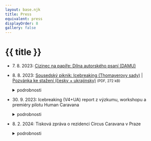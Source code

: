 ```yaml
---
layout: base.njk
title: Press
equivalent: press
displayOrder: 8
gallery: false
---
```


# {{ title }}

- <time datetime="2023-08-07">7. 8. 2023</time>: [Cizinec na papíře: Dílna autorského psaní (DAMU)](https://www.facebook.com/events/311848634603518/)
- <time datetime="2023-08-08">8. 8. 2023</time>: [Sousedský piknik: Icebreaking (Thomayerovy sady)](https://www.facebook.com/events/690959142876244/) | [Pozvánka ke stažení (česky + ukrajinsky)](/files/Icebreaking-piknik-Praha-2023-cz-ua.pdf) <small>(PDF, 272 kB)</small>
  <details>
    <summary>podrobnosti</summary>

    ## Sousedský piknik: Icebreaking

    <time datetime="2023-08-08 16:00:00">8. 8. 2023 od 16 hodin</time>

    v Thomayerových sadech v pražské Libni

    Srdečně Vás zveme na příjemné odpoledne v [Thomayerových sadech](https://www.google.com/maps/place/50%C2%B006%2730.5%22N+14%C2%B027%2759.9%22E/@50.1084344,14.4664056,19z/data=!4m4!3m3!8m2!3d50.1084722!4d14.4666389?entry=ttu) v Libni, kde na Vás budou **v úterý 8. srpna 2023** čekat **od 16 hodin** zábavné aktivity pro děti i jejich maminky a od 17 hodin hravá dílna o mezilidském sbližování, kterou pro Vás připravili tvůrci mezinárodního divadelního projektu ICEBREAKING (SK/CZ/UA).

    Většina z nás už déle než rok potkává ve své ulici nové sousedy z Ukrajiny a mnozí jim v jejich nelehké situaci podávají pomocnou ruku. Vy, naši noví ukrajinští sousedé,zase naši českou společnost obohacujete o své znalosti, zvyky, důležité služby i povolání. Je načase, abychom se blíže poznali a společně oslavili, že jsme pro sebe jeden druhému darem.

    Pro piknik upečeme to, co máme rádi my, vy nás potěšíte, když přinesete nějakou svoji oblíbenou pochoutku. Také nám moc pomůže, když do společné hry přinesete jakoukoli věc jako symbolický dárek. Může to být kytička ze zahrady, sušenka, obrázek nebo hezký kamínek, obarvená šiška anebo knížka, ze které jste už vyrostli. S dárky si budeme hrát, a i když jsme každý jiný, na konci se budou radovat všichni.

    U dobrého jídla a pití si budeme povídat, hrát a třeba i zpívat a tančit. Vezměte si s sebou i kelímek a piknikovou deku. A kdyby nám počasí nepřálo, přesuneme se do tělocvičny [SK Meteor](https://www.google.com/maps/place/SK+Meteor+Praha+Volejbal/@50.1091569,14.4668455,19z/data=!4m12!1m5!3m4!2zNTDCsDA2JzMwLjUiTiAxNMKwMjcnNTkuOSJF!8m2!3d50.1084722!4d14.4666389!3m5!1s0x470bebe40a8d07c5:0x48b46decc7505f5a!8m2!3d50.1090477!4d14.467169!16s%2Fg%2F11hzpnmdv5?entry=ttu) pár metrů od parku.

    Oslavme společně a tvořivě naše nové sousedství! Moc se na Vás těšíme!

    Více informací Vám rádi sdělíme na: icebreaking-praha@seznam.cz

    **Odpoledne pořádá [Prostores, z. s.](https://prostores.cz), za podpory Visegrad Fund a [Meteoru pro Ukrajinu](https://www.meteorproukrajinu.cz).**

    - <img src="/img/visegrad_fund.svg" alt="Visegrad fund" width="160">
    - <img src="/img/partners/prostores-round-cz.png" alt="Prostores" width="160">
    - <img src="/img/partners/meteor-pro-ukrajinu.jpg" alt="Visegrad fund" width="160">
    - <img src="/img/partners/unicef.png" alt="Visegrad fund" width="160">
    {.picnic-partners .list-unstyled}
  </details>
- <time datetime="2023-09-30">30. 9. 2023</time>: Icebreaking (V4+UA) report z výzkumu, workshopu a premiéry pilotu Human Caravana
  <details>
    <summary>podrobnosti</summary>

    > „Verím v silu umenia ako formy, ako byť spolu.“
    > Jerzy Zoń, režisér Teatr KTO, Krakow

    Myšlienka pripraviť divadlo sociálnej inklúzie, ktoré by pomohlo začleniť ukrajinských odídencov do spoločnosti a pochopiť domácemu obyvateľstvu situáciu, v ktorej sme sa navzájom ocitli, vznikla v čase, keď vlna solidarity a pomoci našim napadnutým susedom vrcholila, ale už sa objavovali prvé nedorozumenia a animozity. Netušili sme, že ich vývoj bude taký dynamický a rovnako sme nepredpokladali, ako nebude jednoduché zmapovať stav rôznorodých vzťahov medzi domácimi obyvateľmi a utečencami v okolitých krajinách, zachytiť a pochopiť kľúčové momenty ľudských osudov a v procese tvorby ich dramatickými prostriedkami transformovať do atraktívneho umeleckého a širokej verejnosti zrozumiteľného divadelného tvaru.

    Aj preto projekt „Prelamovanie ľadov“ mal a ešte bude mať viacero rozlične náročných fáz. Celý projekt tvoria 3 etapy: VÝSKUM, HUMAN CARAVANA, CIRCUS CARAVANA. Východiskom bolo oslovenie štyroch spriatelených divadiel z krajín V4 a dohoda na aktuálnosti témy a na potrebe pomôcť prekonávať bariéry medzi nami, najbližšími susedmi. Aby nezvíťazili oživené predsudky, mentálne bariéry a šíriaca sa nenávisť, ale vzájomné porozumenie, ľudskosť a dôstojnosť. My, Ansámbel nepravidelného divadla (AND) z Banskej Štiavnice sme oslovili a vytvorili kreatívne konzorcium s Teatr KTO z Krakova, Krvik Totr z Prahy a Firebirds company z Budapešti, aby sme spoločne vytvorili medzinárodnú pouličnú inscenáciu zameranú na zbližovanie miestnych občanov v krajinách V4 s odídencami z Ukrajiny. Do partnerskej spolupráce sme prizvali aj ukrajinské multimediálne divadlo WE: MEDIA THEATER z Ľviva. Každý z partnerov tejto európskej spolupráce má v projekte svoju špecifickú úlohu. Slovenský koordinátor je zodpovedný za celkový manažment projektu a jeho režijnú zložku, český partner má za úlohu napísať libreto a neskôr scenár inscenácie, poľské a maďarské divadlá zastupujú najmä ich herci ako performeri inscenácie a ukrajinský tím obohacuje projekt o filmovú a dokumentačnú tvorbu.

    ### Výskum

    Do prvej etapy bádania v jednotlivých krajinách V4 sa pustil najskôr užší tím:  hlavní protagonisti autorského divadla Krvik Totr a scenáristi projektu z Prahy – Petr Novotný a Tomáš Kout spolu s členmi nášho AND, režisérkou Janou Mikitkovou a PR manažérkou Emou Rajčanovou pripravili rôzne sociálno-inkluzívne aktivity s miestnymi občanmi krajín V4 a ukrajinskou komunitou v Prahe, v Budapešti, v Banskej Štiavnici a Krakove. Štvordňové pobyty medzinárodného tímu divadelníkov v týchto mestách boli v auguste 2023 zamerané na výskum a zber autentických príbehov odídencov v teréne ako inšpirácia pre scenár budúcej pouličnej inscenácie. Z absolvovaných stretnutí, prieskumných návštev dočasných ukrajinských príbytkov, z realizácie tvorivých workshopov s miestnymi občanmi i domestikovanými utečencami a tiež z mnohých individuálnych rozhovorov s vytipovanými respondentmi zaznamenali množstvo nevšedných príbehov a emocionálnych zážitkov, ktoré nám objasnili prežívanie diametrálne odlišných osudov podobných generácií v dvoch susediacich krajinách.

    Pochopili sme, že sila témy je obrovská. S pokorou sme rešpektovali, že osobná skúsenosť ukrajinských odídencov je do veľkej mieri neprenosná a pre nás nepochopiteľná a zároveň sme pomaly nachádzali cesty, ktoré nás zbližovali, napr. zdieľanie receptov na národné špeciality, živá hudba, spev obľúbených piesní, či žonglérske techniky alebo smiech z drobných jazykových nedorozumení.

    > „Cítim sa ako doma. Cítim sa ako medzi svojimi.“
    > <footer>(Sveťa, Kyjiv)</footer>

    > „My už domov nemáme, nemáme nič, chcem tu zostať.“
    > <footer>(Olena, Bachmut)</footer>

    > „Kto stratí domov a pôdu, akoby neexistoval, ako by stratil život.“
    > <footer>(Olha, Zaporožie)</footer>

    > „Išli sme sa prejsť do parku a nemuseli sme dávať pozor, kde sú míny…“
    > <footer>(Liuda, Lviv)</footer>

    > „Už sme zabudli, aké je to byť vonku v noci a len tak si užívať život ako ľudia tu.“
    > <footer>(Olha, Lviv)</footer>

    „Máme sa tu dobre, ale hneď ako skončí vojna, viem, na ktorý spoj nasadnem a vrátim sa späť.“ (Olha, Zaporožie)
    Výskumné cesty vyvrcholili v každom meste príjemným Susedským piknikom s neformálnym, no zároveň cieľavedomým programom, štruktúrou i ľahkým občerstvením.  Po úvodnom zoznámení a vlastnoručnom zápise krstných mien účastníkov na spoločný baliaci papier (pozoruhodné bolo sledovať, kto používa ukrajinský alebo ruský podpis či výslovnosť mien) nasledovalo zábavné spoznávanie rôzneho významu zvukomalebných slov v našich stredoeurópskych jazykoch (čučoriedka a pod.), hľadanie podobných slov s iným významom (napr. naše úžasné je po ukrajinsky hrozné) a uvedomovanie si straty pôvodnej jazykovej identity a nadobúdania novej u odídencov (odmietnutie ruštiny, preferencia ukrajinčiny, nevyhnutné učenie sa miestneho jazyka). Piknik pokračoval predstavou domova, kde odídenci žijú, avšak so zavretými očami (často emotívne porovnávali svoje súčasné malé, zdieľané izbičky so svojimi veľkými domami a sadmi na Ukrajine). Takmer všetci žili v spomienkach, v minulosti. Potom prišlo na rad rozdávanie vzájomne vopred pripravených darčekových balíčkov a hádanie, čo v nich asi je. Po ich rozbalení individuálne zvažovanie, či ten darček obdarovaný potrebuje, alebo ho niekomu daruje ďalej. Na hru na darčeky nadviazala prechádzková interakcia vo dvojiciach s motúzkom od balíkov, vzájomné vodenie sa so zavretými očami po exteriéri pikniku ako test obojstrannej dôvery. Potom všetci obdarovaní z kusov baliaceho papiera od darčekov spoločne zliepali dokopy kraje a mestá Ukrajiny a krajiny V4 (už v samotnom názve krajiny „Ukrajina“ sa skrýva slovo „ukrajovať“). Do tejto „mapotvorby“ nového európskeho kontinentu ochotne pridávali svoj domovský región aj starší účastníci. Každý piknik (okrem Budapešti) multijazyčne moderoval a svojím pútavým rozprávaním o európskych koreňoch svojich predkov obohacoval skúsený scénograf a performer Tomáš Žižka z Prahy, ktorý na záver predviedol neobvyklú hudobnú performanciu. Z veľkého suchého koreňa stromu za pomoci snímača a rozličných nástrojov (paličky, kefy, hračky…) zázračne vylúdil rôzne rytmické zvuky, čím zaujal nielen deti, ale doslova uhranul aj staršie ženy, ktoré sa s podobným súčasným umením ešte nestretli. Susedské pikniky sa uskutočnili v exteriéroch Thomayerových sadov (Praha), v parčíku komunitného inkubátora Konnektor (Budapešť), v záhrade Skautského domu (Banská Štiavnica) a na exteriérovej scéne Teatr KTO v Krakove. Počet účastníkov bol v čase premenlivý, od 20  do 40 v priebehu troch-štyroch hodín. Niektorí totiž podľa svojich možností priebežne prichádzali i odchádzali. Prevahu mali väčšinou Ukrajinci, s organizáciou akcie pomáhali manažéri domácich partnerských divadiel.

    V priebehu 13-dňového výskumného turné sa členovia osemčlenného medzinárodného tímu každý večer aj spoločne stretávali, aby si nielen odovzdali základné informácie a osobné zážitky nadobudnuté v individuálnych rozhovoroch a situáciách počas dňa, vyselektovali zaujímavé a pre tvorbu inšpirujúce momenty, ktoré by mohli obohatiť scenáristov, dramaturga a režisérku v procese kreovania budúcej inscenácie, ale aby aj navzájom „roztápali ľady“ medzi účastníkmi výskumu navzájom. Okrem množstva fotografií vznikla aj bohatá databáza všetkých aktivít, ktoré počas výskumných ciest nakrúcali na audio a videozáznam Liudmyla Batalová a Olha Klymuk z partnerského ukrajinského divadla. Do dokumentárneho filmu ICEBREAKING ich ako reportážny príbeh jednej z nich neskôr umelecky spracoval režisér Sashko Brama (UA). Premiéra a diskusia s tvorcami sa uskutočnila na záver 8. ročníka Festivalu AMPLIÓN – Nový kabaret & pouličné umenie 2023 v Banskej Štiavnici.

    > „Som Ruska, ale môj domov je Ukrajina.“
    > <footer>(Olha, Zaporožie)</footer>

    > „V Budapešti nemám domov. Som tu na dlhom výlete.“
    > <footer>(Martin, Kijiv)</footer>

    > „Slováci, Česi a Poliaci pomáhajú Ukrajincom, lebo musia, robia to zo strachu pred Ruskom, nechcú, aby prišli do ich krajín. Maďari pomáhajú nezištne, lebo chcú pomôcť.“
    > <footer>(Chilla, Zakarpatsko)</footer>

    > „Ako prvé nás spojilo klbko vlny. Naše prvé slovo, ktorému sme obe rozumeli bolo moher.“
    > <footer>(Zuzka, Banská Štiavnica)</footer>

    > „Ak bude ešte budúcu stredu vojna, tak prídem na štrikovanie…“
    > <footer>(Marina, Charkiv)</footer>

    > „Každý je na svojom mieste. Môj manžel bojuje vo vojne, ja bojujem našou kultúrou, výšivkou a ukrajinskou vlajkou. Sme v tom spolu.“
    > <footer>(Marina, Charkiv)</footer>

    ### Workshop

    Bezprostredne na výskumné cesty nadväzovala tvorba libreta budúcej inscenácie. Autorská dvojica Petr Novotný a Tomáš Kout (CZ) v priebehu desiatich dní napísali prvú verziu scenára, ktorý následne upravovali podľa pripomienok dramaturgov a najmä režisérky Jany Mikitkovej (SK) do prvej verzie libreta. Tá bola spolu s vopred pripravenou site specific scénografickou víziou Tomáša Žižku (SK/CZ) podkladom na intenzívnu tvorivú prácu lektorov medzinárodného WORKSHOPU v štyroch najdôležitejších inscenačných zložkách inscenácie HUMAN CARAVANA. Zatiaľ čo Martin Geišberg (SK) trénoval so siedmymi hercami hru na atypické hudobné nástroje i spev a v noci komponoval alebo nahrával originálnu hudbu do pilotnej inscenácie, kostýmová designérka Anna Weszelovszky (HU) na mieste intenzívne tvorila kostýmy z vopred nakúpených i zozbieraných materiálov (spacie vaky) a prispôsobovala ich na telá hercov. Scénograf Tomáš Žižka spolu so svojím technickým asistentom Henrichom Žuchom pripravovali do pouličnej scénografie vizuálne inštalácie a rekvizity: reflektory s dymovým efektom vo vstupnej bráne Starého zámku, veštecké miesto a karty, visiace biele košele v korunách stromov, obrovské hniezdo z konárov v lese, označenie hraníc na plote, lán slnečníc. Tiež upravili káru na ťahanie „nového prechodného domova utečencov“. Medzinárodný tím performerov z Poľska, Maďarska, Česka a Slovenska však najviac fyzicky vyťažil tvorbou významotvorných pohybových dramatických situácií choreograf Ladislav Cmorej (SK), ktorý bol výdatnou posilou non-verbálnej a vizuálno-pohybovej koncepcie inscenácie work in progress režisérky Jany Mikitkovej (SK). Napriek tomu, že trojdňový workshop nemôže nahradiť klasický šesťtýždňový skúšobný proces v divadle, všetci spomenutí tvorcovia a rovnako performeri z partnerských divadiel a umeleckých skupín Slawek Bendykowski, Paulina Lasyk, Mieszko Syc (PL), Gergely Kiss, Bálint Turai (HU), Tereza Kmotorková (SK) a Anton Eliáš (SK/CZ) intenzívne spolupracovali od rána až do neskorej noci s rešpektom k odborným lektorom/tvorcom a zámerom projektu. Svojou prirodzenou ochotou, bezprostrednou ľudskosťou a najmä profesionálnym prístupom prelamovali ľady a spoločne vytvorili priateľský 15-členný umelecký tím pripravený predviesť z tvorivého workshopu 45 minútový pracovný výstup ako možnú časť budúceho veľkého diela, ktorú divákom na premiére a dvoch reprízach v Banskej Štiavnici a okolí prinesie skutočný umelecký a emocionálny zážitok.

    > „Home is where the blue sky is.“
    > <footer>(Petr Novotný)</footer>

    ### Premiéra pilotu

    Premiéra pilotnej pouličnej inscenácie HUMAN CARAVANA sa uskutočnila len hodinu po otvorení 8. ročníka medzinárodnej prehliadky kabaretných divadiel a pouličného umenia Festival AMPLIÓN 2023 v piatok 22. septembra od 17:00 do cca 17:45 hod. Približne 80 až 90 divákov pritiahol z Námestia sv. Trojice pred bránu Starého zámku 22 členný holandský brass band Orkest de Tegenwind, ktorý vytvoril skvelú atmosféru a potrebné očakávanie publika.

    Inscenácia bola jednoduchým príbehom rodiny so psom, ktorá musela za dramatických okolností opustiť svoj domov. Najskôr sa do neho márne pokúšala vrátiť cez vysoký múr v štýle akrobatickej grotesky, čoskoro však pochopila, že sa musí vydať na dlhú cestu a hľadať nové miesto pre život. Už v tejto fáze performeri zapojili do akcie aj divákov, ktorí spoločne niesli rebrík aj s batožinou. Cestou rodina stretla cigánsku vešticu, ktorá jej z veľkých kariet predpovedala nejednoznačný osud. Na lesnom rázcestí našla spolu s divákmi  dobráckeho pútnika, ktorý členom rodiny ukázal cestu. Tá však bola plná nástrah a nebezpečenstva. Po dlhšom putovaní lesným chodníkom objavili prechodné bydlisko v prírode (hniezdo), kde sa však symbolicky rozlúčili s otcom rodiny, ktorý padol pri obrane ich vlasti. Po ďalšom putovaní so spevom a hudbou objavila rodina starú káru, ktorú len vďaka pomoci divákov dokázali potiahnuť až na hranice novej, neznámej krajiny. Po jej prekonaní sa v novom, slobodnom priestore odohrali dynamické tanečno-pohybové až akrobatické scény s oblečením a spacími vakmi, ktoré symbolizovali nielen pomoc od domorodcov, ale i rivalitu medzi členmi rodiny a cynickou trhovou spoločnosťou. Nakoniec sa spoločne ustálili vo svojom novom domove, útulne zariadenej kočovnej káre, akoby putovní cirkusanti, ktorých nový život sa ešte len začína. Už teraz však pocítili, aké to je, dostať pomocnú ruku. Tú si na záver osobne podali s divákmi, ktorí sa im počas putovania rozhodli pomôcť svojím svetrom, jedlom, či fyzickou silou.

    Inscenácia mala charakter pochôdzkového divadla, jednotlivé výstupy sa odohrávali v podobnej štruktúre ako je krížová cesta na siedmych zastaveniach. Divákov vítal, sprevádzal a po trase usmerňoval v ceste za hercami delegát-moderátor, ktorý na začiatku sľuboval exkurziu do susednej krajiny a zábavnú show. Nasledovala však nečakaná utečenecká tragédia s dlhým putovaním a otvoreným koncom v novej domovine. Takmer celou, inak v podstate non-verbálnou inscenáciou sa niesla zádumčivá ambientná hudba z prenosného reproduktoru a miestami živý chorálový spev účinkujúcich s nástrojmi, ktorá vystihovala a posilňovala atmosféru exodu, hľadania zasľúbenej zeme a zároveň šťastia v nešťastí. Diváci so záujmom i trpezlivosťou absolvovali celý pochod okolo Starého zámku lesným chodníkom až do záhrady Skautského domu, kde tvorcov a performerov odmenili dlhým potleskom. Je preto veľká škoda, že sa v nasledujúcich dvoch dňoch nepodarilo kvôli nepriaznivému daždivému počasiu a ochoreniu herečky uskutočniť ešte dve naplánované reprízy pri Hájovni, Červenej studni na periférii Banskej Štiavnice a pri Oddychovom areáli Kolpingovho domu v Štiavnických Baniach.

    Pilotná premiéra HUMAN CARAVANY bola laboratórium potenciálneho príbehu, formy i medziľudského zbližovania vďaka pouličnému pochôdzkovému divadlu, ktoré na základe dopracovaného scenára do finálnej podoby naštudujú na jar 2024 tvorcovia a performeri štyroch spolupracujúcich divadiel pod názvom CIRCUS CARAVANA. Premiéra je naplánovaná na koniec apríla v Krakove, reprízy sa uskutočnia vo všetkých krajinách V4 aj na Ukrajine.

    > „ICEBREAKING je **odkrývanie** stereotypov v našich hlavách.
    > **Búranie** škatuliek, do ktorých triedime ľudí – hneď, a už naveky.
    > **Prelamovanie** predsudkov našich dní.
    > **Zbližovanie** s tými, ktorých potrebujeme, aby sme prežili.“
    > <footer>(Jana Mikitková)</footer>

    Zaznamenal Ján Fakla, AND n.o.
    </details>
- <time datetime="2024-02-08">8. 2. 2024</time>: Tisková zpráva o rezidenci Circus Caravana v Praze
    <details>
      <summary>podrobnosti</summary>
      <h2>Unikátní projekt umělců ze zemí V4 chce probudit empatii k ukrajinským utečencům</h2>

      Umění spojuje a dokáže prolamovat ledy. To je hlavní myšlenka, která svedla dohromady divadelníky ze zemí V4. Společně vytvořili projekt ICEBREAKING jako reakci na válku na Ukrajině, uprchlickou krizi a hlavně klesající ochotu místních pomáhat utečencům. Věří, že pouliční divadlo jim může ukázat, v jaké situaci se Ukrajinci nacházejí, a hlavně částečně zažít, jak se cítí. Divadelníci vsadili na to, že umění rozvíjí empatii a soucit. Snaží se to dělat s humorem a nadhledem, k čemuž je forma cirkusu a pouličního divadla jako stvořená.

      „Spojili jsme se s kolegy z České republiky, Polska a Maďarska, abychom vytvořili mezinárodní pouliční produkci, jejímž cílem je sblížit místní občany V4 s utečenci z Ukrajiny. ICEBREAKING je nonverbální pohybově-vizuální divadlo sociálního začlenění, které vypráví příběhy lidí ve smíšených komunitách. Jde o to odkrývat stereotypy v hlavě, uvědomit si, že jsme všichni stejní lidé a měli bychom si v případě potřeby pomáhat,“ vysvětluje Ján Fakla, ředitel Ansámblu nepravidelného divadla (AND n.o.), který se na projektu za slovenskou stranu podílí.

      Partnerem projektu je kromě slovenského AND n.o. také jeden z nejrespektovanějších profesionálních polských souborů Teatr KTO, české kabaretní divadlo KRVIK TOTR (Prostores, z. s.) a maďarská skupina nového cirkusu Firebirds. Umělci také spolupracují s nezávislým ukrajinským uměleckým souborem WE: MEDIA THEATER, který působí v oblasti multimediálního divadla. Icebreaking má tři fáze, z nichž první již byla realizována a ukázala divadelníkům, že tento projekt má smysl. Ve 4 hlavních městech zemí V4 již realizovali výzkum v ukrajinské komunitě spolu se sociálně-inkluzivními aktivitami s místními občany. Seznámili se s osudy a postoji desítek Ukrajinců, kteří svou situaci vnímají velmi individuálně. Některým se podařilo najít nový domov v nové zemi, jiní se touží vrátit na Ukrajinu, mnozí žijí ve vzpomínkách, další jsou odhodláni bránit svou vlast všemi prostředky. To vše se stalo součástí workshopu a pilotní pouliční inscenace HUMAN CARAVANA, kterou mohli vidět návštěvníci zářijového Festivalu AMPLIÓN – Nový kabaret & pouliční umění v Banské Štiavnici.

      „Odezva byla fantastická. Snažili jsme se do představení zapojit i návštěvníky, aby si například vyzkoušeli, jaké to je putovat bez všeho dlouhé dny neznámou krajinou. Naším cílem je uměním bořit předsudky a myslíme si, že naše pouliční produkce dokázala lidi vtáhnout do děje a uvědomit si, jak se všichni navzájem potřebujeme. Proto se těšíme na další fázi projektu, do které právě vstupujeme,“ vysvětlila dramaturgyně a ředitelka Ansámblu nepravidelného divadla Jana Mikitková.
      
      Druhá fáze projektu ICEBREAKING byla zahájena na Slovensku – rezidencí v Banské Štiavnici.

      A od 14. do 18. února 2024 pokračuje v Praze, ve Studiu Lenky Wagnerové Na Košince. Tam se opět setkají divadelníci ze všech 4 zemí a budou zkoušet novou inscenaci pouličního divadla CIRKUS CARAVANA. Součástí rezidence bude také promítání videoreportáže z výzkumu ICEBREAKING ukrajinských filmařů.

      „Takové rezidence pak proběhnou ještě v březnu v Budapešti a v dubnu v Krakově, kde hru nakonec uvedeme v premiéře. Následně s ní plánujeme vycestovat do zemí V4 a na Ukrajinu. Domníváme se, že téma sbližování lidí, kultur a náboženství je mimořádně aktuální a v dnešním globalizovaném světě je nejvyšší čas, abychom se mu náležitě věnovali. Naše vystoupení se tedy nezastaví u ukrajinských utečenců.  Jsou i další marginalizované skupiny lidí, o kterých je třeba více hovořit. I prostřednictvím umění,“ přiblížil Ján Fakla vizi projektu do budoucna.
      
      Na projektu se dále podílejí Tomáš Žižka (scénograf zaměřený na site-specific), maďarská kostymérka a cirkusová performerka Anna Weszelovszky, slovenský choreograf Ladislav Cmorej (mj. Slovenské národné divadlo) a další. V desítce herců ze všech čtyř zemí najdete mj. Danielu Voráčkovou (Divadlo bratří Formanů aj.), Antona Eliáše (Národní divadlo aj.), Angelu Nwagbo (DAMU) a herce a herečky polského Teatro KTO a maďarských Firebirds. Za scénářem stojí Petr Jediný Novotný (mj. pedagog DAMU) a Tomáš Kout (oba tvoří autorský soubor Krvik Totr), supervize se zhostil slavný polský režisér Jerzy Zoń. Režii má Jana Mikitková z Ansámblu nepravidelného divadla.
     
      Podívejte se na aftermovie z [podzimní části projektu s názvem Human caravan](/cs/human-caravan/).

      Projekt je financován Evropskou unií. #CreativeEurope  
      (Vyjádřené názory a stanoviska jsou však výhradně názory autorů a nemusí nutně odrážet názory a stanoviska Evropské unie nebo agentury EACEA. Evropská unie ani orgán poskytující podporu za ně nemohou nést odpovědnost.)

      Zdroj: [Ansámbel nepravidelného divadla n.o.](https://and-theatre.art/icebreaking/), Banská Štiavnica, Slovensko
      [Facebook](https://www.facebook.com/andtheatre.sk ) | [Instagram](https://www.instagram.com/ansambelnepravidelnehodivadla/ ) | [YouTube](https://www.youtube.com/@and-theatre/videos )

      <h3>Kontakt pro média</h3> 

      <address>
        **Eva Sládková** (SK), PR & media specialist
        evasladkova48@gmail.com, [+421 903 576 184](tel:+421903576184)
        
        **Ema Rajčanová** (SK/CZ), PR & social media
        rajcanovaem@gmail.com, [+421 911 278 119](tel:+421911278119)
      </address>
    </details>
